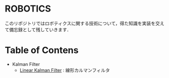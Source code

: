 # ROBOTICS

このリポジトリではロボティクスに関する技術について，得た知識を実装を交えて備忘録として残していきます．

# Table of Contens

- Kalman Filter
    - [Linear Kalman Filter](https://github.com/hsmtknj/robotics/tree/master/Linear_Kalman_Filter) : 線形カルマンフィルタ
